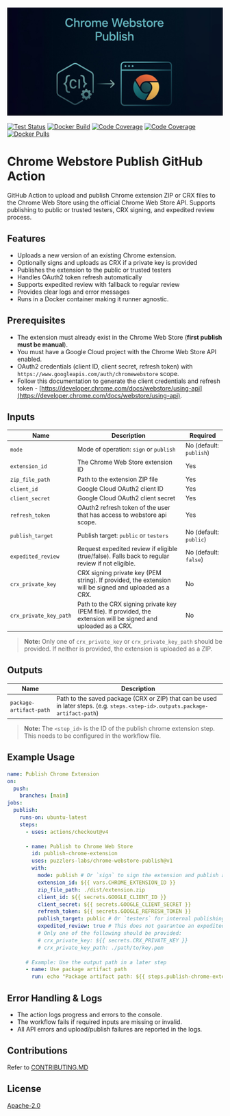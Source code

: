 [![Chrome Webstore Push Banner](.github/images/hero.png)](https://github.com/marketplace/actions/chrome-webstore-publish)

[![Test Status](https://img.shields.io/endpoint?url=https://raw.githubusercontent.com/puzzlers-labs/chrome-webstore-publish/refs/heads/main/.github/test-status-badge.json)](https://github.com/puzzlers-labs/chrome-webstore-publish/actions/workflows/update-badges-after-merge.yml) [![Docker Build](https://img.shields.io/endpoint?url=https://raw.githubusercontent.com/puzzlers-labs/chrome-webstore-publish/refs/heads/main/.github/docker-build-badge.json)](https://github.com/puzzlers-labs/chrome-webstore-publish/actions/workflows/update-badges-after-merge.yml) [![Code Coverage](https://img.shields.io/endpoint?url=https://raw.githubusercontent.com/puzzlers-labs/chrome-webstore-publish/refs/heads/main/.github/coverage-badge.json)](https://github.com/puzzlers-labs/chrome-webstore-publish/actions/workflows/update-badges-after-merge.yml) [![Code Coverage](https://img.shields.io/endpoint?url=https://raw.githubusercontent.com/puzzlers-labs/chrome-webstore-publish/refs/heads/main/.github/action-runs-badge.json)](https://github.com/puzzlers-labs/chrome-webstore-publish/actions/workflows/update-action-runs-badge-on-cron.yml) [![Docker Pulls](https://img.shields.io/docker/pulls/puzzlers/chrome-webstore-publish?label=Docker%20Pulls)](https://hub.docker.com/r/puzzlers/chrome-webstore-publish)

# Chrome Webstore Publish GitHub Action

GitHub Action to upload and publish Chrome extension ZIP or CRX files to the Chrome Web Store using the official Chrome Web Store API. Supports publishing to public or trusted testers, CRX signing, and expedited review process.

## Features

- Uploads a new version of an existing Chrome extension.
- Optionally signs and uploads as CRX if a private key is provided
- Publishes the extension to the public or trusted testers
- Handles OAuth2 token refresh automatically
- Supports expedited review with fallback to regular review
- Provides clear logs and error messages
- Runs in a Docker container making it runner agnostic.

## Prerequisites

- The extension must already exist in the Chrome Web Store (**first publish must be manual**).
- You must have a Google Cloud project with the Chrome Web Store API enabled.
- OAuth2 credentials (client ID, client secret, refresh token) with `https://www.googleapis.com/auth/chromewebstore` scope.
- Follow this documentation to generate the client credentials and refresh token - [https://developer.chrome.com/docs/webstore/using-api](https://developer.chrome.com/docs/webstore/using-api).

## Inputs

| Name                   | Description                                                                                                      | Required                |
| ---------------------- | ---------------------------------------------------------------------------------------------------------------- | ----------------------- |
| `mode`                 | Mode of operation: `sign` or `publish`                                                                           | No (default: `publish`) |
| `extension_id`         | The Chrome Web Store extension ID                                                                                | Yes                     |
| `zip_file_path`        | Path to the extension ZIP file                                                                                   | Yes                     |
| `client_id`            | Google Cloud OAuth2 client ID                                                                                    | Yes                     |
| `client_secret`        | Google Cloud OAuth2 client secret                                                                                | Yes                     |
| `refresh_token`        | OAuth2 refresh token of the user that has access to webstore api scope.                                          | Yes                     |
| `publish_target`       | Publish target: `public` or `testers`                                                                            | No (default: `public`)  |
| `expedited_review`     | Request expedited review if eligible (true/false). Falls back to regular review if not eligible.                 | No (default: `false`)   |
| `crx_private_key`      | CRX signing private key (PEM string). If provided, the extension will be signed and uploaded as a CRX.           | No                      |
| `crx_private_key_path` | Path to the CRX signing private key (PEM file). If provided, the extension will be signed and uploaded as a CRX. | No                      |

> **Note:** Only one of `crx_private_key` or `crx_private_key_path` should be provided. If neither is provided, the extension is uploaded as a ZIP.

## Outputs

| Name                    | Description                                                                                                                    |
| ----------------------- | ------------------------------------------------------------------------------------------------------------------------------ |
| `package-artifact-path` | Path to the saved package (CRX or ZIP) that can be used in later steps. (e.g. `steps.<step-id>.outputs.package-artifact-path`) |

> **Note:** The `<step_id>` is the ID of the publish chrome extension step. This needs to be configured in the workflow file.

## Example Usage

```yaml
name: Publish Chrome Extension
on:
  push:
    branches: [main]
jobs:
  publish:
    runs-on: ubuntu-latest
    steps:
      - uses: actions/checkout@v4

      - name: Publish to Chrome Web Store
        id: publish-chrome-extension
        uses: puzzlers-labs/chrome-webstore-publish@v1
        with:
          mode: publish # Or `sign` to sign the extension and publish at a later step (manually).
          extension_id: ${{ vars.CHROME_EXTENSION_ID }}
          zip_file_path: ./dist/extension.zip
          client_id: ${{ secrets.GOOGLE_CLIENT_ID }}
          client_secret: ${{ secrets.GOOGLE_CLIENT_SECRET }}
          refresh_token: ${{ secrets.GOOGLE_REFRESH_TOKEN }}
          publish_target: public # Or `testers` for internal publishing target to TrustedTesters.
          expedited_review: true # This does not guarantee an expedited Review process. But it makes an attempt.
          # Only one of the following should be provided:
          # crx_private_key: ${{ secrets.CRX_PRIVATE_KEY }}
          # crx_private_key_path: ./path/to/key.pem

      # Example: Use the output path in a later step
      - name: Use package artifact path
        run: echo "Package artifact path: ${{ steps.publish-chrome-extension.outputs.package-artifact-path }}"
```

## Error Handling & Logs

- The action logs progress and errors to the console.
- The workflow fails if required inputs are missing or invalid.
- All API errors and upload/publish failures are reported in the logs.

## Contributions

Refer to [CONTRIBUTING.MD](CONTRIBUTING.MD)

## License

[Apache-2.0](LICENSE)
